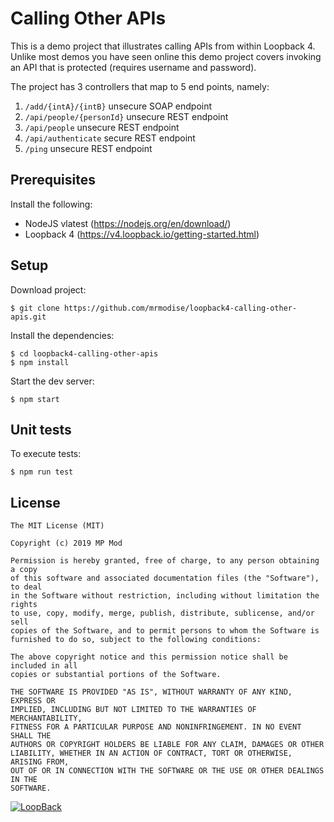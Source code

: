 # Calling Other APIs
This is a demo project that illustrates calling APIs from within Loopback 4. Unlike most demos you have seen online this
 demo project covers invoking an API that is protected (requires username and password).
 
 The project has 3 controllers that map to 5 end points, namely:
 
 1) ```/add/{intA}/{intB}``` unsecure SOAP endpoint
 2) ```/api/people/{personId}``` unsecure REST endpoint
 3) ```/api/people``` unsecure REST endpoint
 4) ```/api/authenticate``` secure REST endpoint
 5) ```/ping``` unsecure REST endpoint
 
## Prerequisites
Install the following:

* NodeJS vlatest (https://nodejs.org/en/download/)
* Loopback 4 (https://v4.loopback.io/getting-started.html)

## Setup
Download project:
```
$ git clone https://github.com/mrmodise/loopback4-calling-other-apis.git
```


Install the dependencies:

```
$ cd loopback4-calling-other-apis
$ npm install 
```

Start the dev server:

```
$ npm start
```

## Unit tests

To execute tests:
```
$ npm run test
```

## License

```
The MIT License (MIT)

Copyright (c) 2019 MP Mod

Permission is hereby granted, free of charge, to any person obtaining a copy
of this software and associated documentation files (the "Software"), to deal
in the Software without restriction, including without limitation the rights
to use, copy, modify, merge, publish, distribute, sublicense, and/or sell
copies of the Software, and to permit persons to whom the Software is
furnished to do so, subject to the following conditions:

The above copyright notice and this permission notice shall be included in all
copies or substantial portions of the Software.

THE SOFTWARE IS PROVIDED "AS IS", WITHOUT WARRANTY OF ANY KIND, EXPRESS OR
IMPLIED, INCLUDING BUT NOT LIMITED TO THE WARRANTIES OF MERCHANTABILITY,
FITNESS FOR A PARTICULAR PURPOSE AND NONINFRINGEMENT. IN NO EVENT SHALL THE
AUTHORS OR COPYRIGHT HOLDERS BE LIABLE FOR ANY CLAIM, DAMAGES OR OTHER
LIABILITY, WHETHER IN AN ACTION OF CONTRACT, TORT OR OTHERWISE, ARISING FROM,
OUT OF OR IN CONNECTION WITH THE SOFTWARE OR THE USE OR OTHER DEALINGS IN THE
SOFTWARE.
```
 

[![LoopBack](https://github.com/strongloop/loopback-next/raw/master/docs/site/imgs/branding/Powered-by-LoopBack-Badge-(blue)-@2x.png)](http://loopback.io/)
